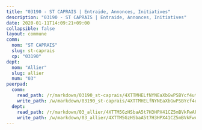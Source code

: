 ```yaml
---
title: "03190 - ST CAPRAIS | Entraide, Annonces, Initiatives"
description: "03190 - ST CAPRAIS | Entraide, Annonces, Initiatives"
date: 2020-01-11T14:09:21+09:00
collapsible: false
layout: commune
comm:
  nom: "ST CAPRAIS"
  slug: st-caprais
  cp: "03190"
dept:
  nom: "Allier"
  slug: allier
  num: "03"
peerpad:
  comm:
    read_path: /r/markdown/03190_st-caprais/4XTTMHELfNYNEaXbGwPSBYcf4utyEJSmysKipuSHEz7NEQpqW
    write_path: /w/markdown/03190_st-caprais/4XTTMHELfNYNEaXbGwPSBYcf4utyEJSmysKipuSHEz7NEQpqW-K3TgU7HqrHgXgAghCurGpoiKoaap3ENx2Z3q3G9WodZGrMXV6QaoCGtAyNXwxPwuVYsYuD4RHM3Tob98GmLD12xW8WeHF5ALntWA7NsiLzENLw6cVq6Jc1BxVLXyEkfycp5PifKn
  dept:
    read_path: /r/markdown/03_allier/4XTTM5GzHSbaA5t7H3HPX41CZ5mBVkFwAP4hDd5RoBY2JsEAy
    write_path: /w/markdown/03_allier/4XTTM5GzHSbaA5t7H3HPX41CZ5mBVkFwAP4hDd5RoBY2JsEAy-K3TgTfK63S9nh1XDKRdQM5CC7MJ5PWSrKVUCPKbSrFQ3cakeCH8tQGdUR9DTAz4uGC38FSNg947MKdwTpPPt11GSCbnkNPZdBTNtwdL7kw34FMS1ADZJRkGgd1Xx6qPUaEUtuBP3
---
```


